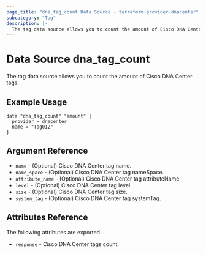 ```yaml
---
page_title: "dna_tag_count Data Source - terraform-provider-dnacenter"
subcategory: "Tag"
description: |-
  The tag data source allows you to count the amount of Cisco DNA Center tags.
---
```


# Data Source dna_tag_count

The tag data source allows you to count the amount of Cisco DNA Center tags.

## Example Usage

```hcl
data "dna_tag_count" "amount" {
  provider = dnacenter
  name = "Tag012"
}
```

## Argument Reference

- `name` - (Optional) Cisco DNA Center tag name.
- `name_space` - (Optional) Cisco DNA Center tag nameSpace.
- `attribute_name` - (Optional) Cisco DNA Center tag attributeName.
- `level` - (Optional) Cisco DNA Center tag level.
- `size` - (Optional) Cisco DNA Center tag size.
- `system_tag` - (Optional) Cisco DNA Center tag systemTag.

## Attributes Reference

The following attributes are exported.

- `response` - Cisco DNA Center tags count.
